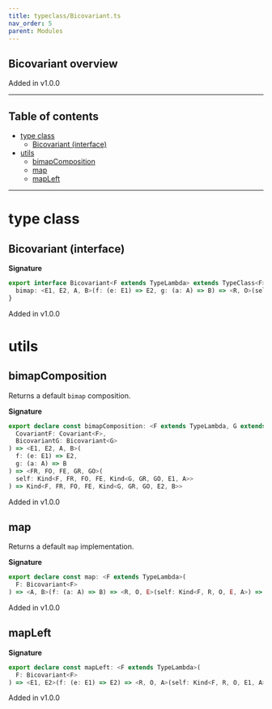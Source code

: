 ```yaml
---
title: typeclass/Bicovariant.ts
nav_order: 5
parent: Modules
---
```


## Bicovariant overview

Added in v1.0.0

---

<h2 class="text-delta">Table of contents</h2>

- [type class](#type-class)
  - [Bicovariant (interface)](#bicovariant-interface)
- [utils](#utils)
  - [bimapComposition](#bimapcomposition)
  - [map](#map)
  - [mapLeft](#mapleft)

---

# type class

## Bicovariant (interface)

**Signature**

```ts
export interface Bicovariant<F extends TypeLambda> extends TypeClass<F> {
  bimap: <E1, E2, A, B>(f: (e: E1) => E2, g: (a: A) => B) => <R, O>(self: Kind<F, R, O, E1, A>) => Kind<F, R, O, E2, B>
}
```

Added in v1.0.0

# utils

## bimapComposition

Returns a default `bimap` composition.

**Signature**

```ts
export declare const bimapComposition: <F extends TypeLambda, G extends TypeLambda>(
  CovariantF: Covariant<F>,
  BicovariantG: Bicovariant<G>
) => <E1, E2, A, B>(
  f: (e: E1) => E2,
  g: (a: A) => B
) => <FR, FO, FE, GR, GO>(
  self: Kind<F, FR, FO, FE, Kind<G, GR, GO, E1, A>>
) => Kind<F, FR, FO, FE, Kind<G, GR, GO, E2, B>>
```

Added in v1.0.0

## map

Returns a default `map` implementation.

**Signature**

```ts
export declare const map: <F extends TypeLambda>(
  F: Bicovariant<F>
) => <A, B>(f: (a: A) => B) => <R, O, E>(self: Kind<F, R, O, E, A>) => Kind<F, R, O, E, B>
```

Added in v1.0.0

## mapLeft

**Signature**

```ts
export declare const mapLeft: <F extends TypeLambda>(
  F: Bicovariant<F>
) => <E1, E2>(f: (e: E1) => E2) => <R, O, A>(self: Kind<F, R, O, E1, A>) => Kind<F, R, O, E2, A>
```

Added in v1.0.0
